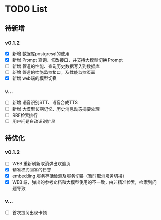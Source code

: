 # TODO List

## 待新增

### v0.1.2

- [X] 新增 数据库postgresql的使用
- [X] 新增 Prompt 查询、修改接口，并支持大模型切换 Prompt
- [ ] 新增 管道的性能、查询历史数据写入到数据库
- [ ] 新增 管道的性能监控接口，及性能监控页面
- [X] 新增 web端的模型切换

### v...

- [ ] 新增 语音识别STT、语音合成TTS
- [ ] 新增 大模型长期记忆、历史消息动态摘要处理
- [ ] RRF检索排行
- [ ] 用户问题自动识别扩展

## 待优化

### v0.1.2

- [ ] WEB 重新刷新取消弹出欢迎页
- [X] 精准模式回答的日志
- [X] embedding 服务存活检测及服务切换（暂时取消服务切换）
- [X] WEB 端，弹出的参考文档和大模型使用的不一致，由非精准检索，检索到问题导致

### v...

- [ ] 首次提问出现卡顿
